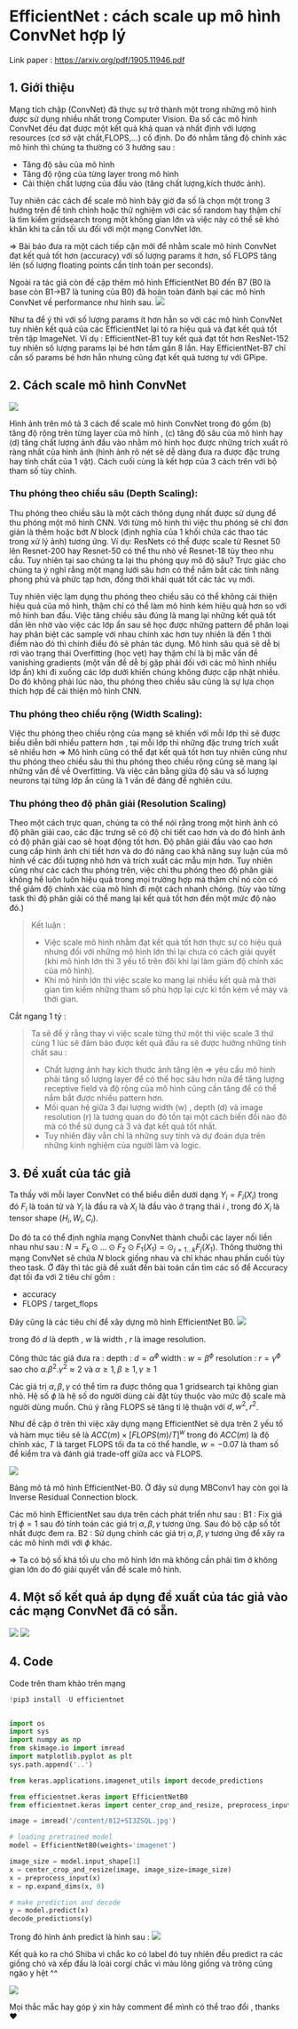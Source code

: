 # EfficientNet : cách scale up mô hình ConvNet hợp lý

Link paper : https://arxiv.org/pdf/1905.11946.pdf

## 1. Giới thiệu
Mạng tích chập (ConvNet) đã thực sự trở thành một trong những mô hình được sử dụng nhiều nhất trong Computer Vision. Đa số các mô hình ConvNet đều đạt được một kết quả khả quan và nhất định với lượng resources (cơ sở vật chất,FLOPS,...) cố định. Do đó nhằm tăng độ chính xác mô hình thì chúng ta thường có 3 hướng sau : 

- Tăng độ sâu của mô hình
- Tăng độ rộng của từng layer trong mô hình
- Cải thiện chất lượng của đầu vào (tăng chất lượng,kích thước ảnh).

Tuy nhiên các cách để scale mô hình bây giờ đa số là chọn một trong 3 hướng trên để tinh chỉnh hoặc thử nghiệm với các số random hay thậm chí là tìm kiếm gridsearch trong một không gian lớn và việc này có thể sẽ khó khăn khi ta cần tối ưu đối với một mạng ConvNet lớn.

=> Bài báo đưa ra một cách tiếp cận mới để nhằm scale mô hình ConvNet đạt kết quả tốt hơn (accuracy) với số lượng params ít hơn, số FLOPS tăng lên (số lượng floating points cần tính toán per seconds).

Ngoài ra tác giả còn đề cập thêm mô hình EfficientNet B0 đến B7 (B0 là base còn B1->B7 là tuning của B0) đã hoàn toàn đánh bại các mô hình ConvNet về performance như hình sau.
![](https://i.imgur.com/4DMjjPe.png)


Như ta để ý thì với số lượng params ít hơn hẳn so với các mô hình ConvNet tuy nhiên kết quả  của các EfficientNet lại tỏ ra hiệu quả và đạt kết quả tốt trên tập ImageNet.
Ví dụ : EfficientNet-B1 tuy kết quả đạt tốt hơn ResNet-152 tuy nhiên số lượng params lại bé hơn tầm gần 8 lần. Hay EfficientNet-B7 chỉ cần số params bé hơn hẳn nhưng cũng đạt kết quả tương tự với GPipe.

## 2. Cách scale mô hình ConvNet
![](https://i.imgur.com/D9VIxbx.png)

Hình ảnh trên mô tả 3 cách để scale mô hình ConvNet trong đó gồm (b) tăng độ rộng trên từng layer của mô hình , (c) tăng độ sâu của mô hình hay (d) tăng chất lượng ảnh đầu vào nhằm mô hình học được những trích xuất rõ ràng nhất của hình ảnh (hình ảnh rõ nét sẽ dễ dàng đưa ra được đặc trưng hay tính chất của 1 vật). Cách cuối cùng là kết hợp của 3 cách trên với bộ tham số tùy chỉnh.

### Thu phóng theo chiều sâu (Depth Scaling):
Thu phóng theo chiều sâu là một cách thông dụng nhất được sử dụng để thu phóng một mô hình CNN. Với từng mô hình thì việc thu phóng sẽ chỉ đơn giản là thêm hoặc bớt $N$ block (định nghĩa của 1 khối chứa các thao tác trong xử lý ảnh) tương ứng. Ví dụ: ResNets có thể được scale từ Resnet 50 lên Resnet-200 hay Resnet-50 có thể thu nhỏ về Resnet-18 tùy theo nhu cầu. Tuy nhiên tại sao chúng ta lại thu phóng quy mô độ sâu? Trực giác cho chúng ta ý nghĩ rằng một mạng lưới sâu hơn có thể nắm bắt các tính năng phong phú và phức tạp hơn, đồng thời khái quát tốt các tác vụ mới.

Tuy nhiên việc lạm dụng thu phóng theo chiều sâu có thể không cải thiện hiệu quả của mô hình, thậm chí có thể làm mô hình kém hiệu quả hơn so với mô hình ban đầu. Việc tăng chiều sâu đúng là mang lại những kết quả tốt dần lên nhờ vào việc các lớp ẩn sau sẽ học được những pattern để phân loại hay phân biệt các sample với nhau chính xác hơn tuy nhiên là đến 1 thời điểm nào đó thì chính điều đó sẽ phản tác dụng. Mô hình sâu quá sẽ dễ bị rơi vào trạng thái Overfitting (học vẹt) hay thậm chí là bị mắc vấn đề vanishing gradients (một vấn đề dễ bị gặp phải đối với các mô hình nhiều lớp ẩn) khi đi xuống các lớp dưới khiến chúng không được cập nhật nhiều. Do đó không phải lúc nào, thu phóng theo chiều sâu cũng là sự lựa chọn thích hợp để cải thiện mô hình CNN.

### Thu phóng theo chiều rộng (Width Scaling):
Việc thu phóng theo chiều rộng của mạng sẽ khiến với mỗi lớp thì sẽ được biểu diễn bởi nhiều pattern hơn , tại mỗi lớp thì những đặc trưng trích xuất sẽ nhiều hơn => Mô hình cũng có thể đạt kết quả tốt hơn tuy nhiên cũng như thu phóng theo chiều sâu thì thu phóng theo chiều rộng cũng sẽ mang lại những vấn đề về Overfitting. Và việc cân bằng giữa độ sâu và số lượng neurons tại từng lớp ẩn cũng là 1 vấn đề đáng để nghiên cứu.

### Thu phóng theo độ phân giải (Resolution Scaling)
Theo một cách trực quan, chúng ta có thể nói rằng trong một hình ảnh có độ phân giải cao, các đặc trưng sẽ có độ chi tiết cao hơn và do đó hình ảnh có độ phân giải cao sẽ hoạt động tốt hơn. Độ phân giải đầu vào cao hơn cung cấp hình ảnh chi tiết hơn và do đó nâng cao khả năng suy luận của mô hình về các đối tượng nhỏ hơn và trích xuất các mẫu mịn hơn. Tuy nhiên cũng như các cách thu phóng trên, việc chỉ thu phóng theo độ phân giải không hề luôn luôn hiệu quả trong mọi trường hợp mà thậm chí nó còn có thể giảm độ chính xác của mô hình đi một cách nhanh chóng. (tùy vào từng task thì độ phân giải có thể mang lại kết quả tốt hơn đến một mức độ nào đó.)

> Kết luận : 
> - Việc scale mô hình nhằm đạt kết quả tốt hơn thực sự có hiệu quả nhưng đối với những mô hình lớn thì lại chưa có cách giải quyết (khi mô hình lớn thì 3 yếu tố trên đôi khi lại làm giảm độ chính xác của mô hình).
> - Khi mô hình lớn thì việc scale ko mang lại nhiều kết quả mà thời gian tìm kiếm những tham số phù hợp lại cực kì tốn kém về máy và thời gian.

Cắt ngang 1 tý : 
> Ta sẽ để ý rằng thay vì việc scale từng thứ một thì việc scale 3 thứ cùng 1 lúc sẽ đảm bảo được kết quả đầu ra sẽ được hưởng những tính chất sau : 
> - Chất lượng ảnh hay kích thước ảnh tăng lên => yêu cầu mô hình phải tăng số lượng layer để có thể học sâu hơn nữa để tăng lượng receptive field và độ rộng của mô hình cũng cần tăng để có thể nắm bắt được nhiều pattern hơn.
> - Mối quan hệ giữa 3 đại lượng width (w) , depth (d) và image resolution (r) là tương quan do đó tồn tại một cách biến đổi nào đó mà có thể sử dụng cả 3 và đạt kết quả tốt nhất.
> - Tuy nhiên đây vẫn chỉ là những suy tính và dự đoán dựa trên những kinh nghiệm của người làm và logic.

## 3. Đề xuất của tác giả

Ta thấy với mỗi layer ConvNet có thể biểu diễn dưới dạng $Y_{i}=F_{i}(X_{i})$ trong đó $F_{i}$ là toán tử và $Y_{i}$ là đầu ra và $X_{i}$ là đầu vào ở trạng thái $i$ , trong đó $X_{i}$ là tensor shape $(H_{i},W_{i},C_{i})$.

Do đó ta có thể định nghĩa mạng ConvNet thành chuỗi các layer nối liền nhau như sau : $N=F_{k} \odot ...\odot F_{2} \odot F_{1}(X_{1}) = \odot _{j=1...k}F_{j}(X_{1})$. Thông thường thì mạng ConvNet sẽ chứa $N$ block giống nhau và chỉ khác nhau phần cuối tùy theo task.
Ở đây thì tác giả đề xuất đến bài toán cần tìm các số để Accuracy đạt tối đa với 2 tiêu chí gồm : 
- accuracy
- FLOPS / target_flops

Đây cũng là các tiêu chí để xây dựng mô hình EfficientNet B0.
![](https://i.imgur.com/fTZxpY1.png)

trong đó $d$ là depth , $w$ là width , $r$ là image resolution.

Công thức tác giả đưa ra : 
depth : $d = \alpha^{\phi}$
width : $w = \beta^{\phi}$
resolution : $r = \gamma^{\phi}$
sao cho $\alpha . \beta^{2} . \gamma^{2} \approx 2$
và $\alpha \geq 1,\beta\geq1,\gamma\geq1$

Các giá trị $\alpha,\beta,\gamma$ có thể tìm ra được thông qua 1 gridsearch tại không gian nhỏ. Hệ số $\phi$ là hệ số do người dùng cài đặt tùy thuộc vào mức độ scale mà người dùng muốn. Chú ý rằng FLOPS sẽ tăng tỉ lệ thuận với $d,w^{2},r^{2}$.

Như đề cập ở trên thì việc xây dựng mạng EfficientNet sẽ dựa trên 2 yếu tố và hàm mục tiêu sẽ là $ACC(m)\times [FLOPS(m)/T]^{w}$ trong đó $ACC(m)$ là độ chính xác, $T$ là target FLOPS tối đa ta có thể handle, $w=-0.07$ là tham số để kiểm tra và đánh giá trade-off giữa acc và FLOPS.

![](https://i.imgur.com/N634sjb.png)

Bảng mô tả mô hình EfficientNet-B0. Ở đây sử dụng MBConv1 hay còn gọi là Inverse Residual Connection block.

Các mô hình EfficientNet sau dựa trên cách phát triển như sau : 
B1 : Fix giá trị $\phi=1$ sau đó tính toán các giá trị $\alpha,\beta,\gamma$ tương ứng. Sau đó bộ cặp số tốt nhất được đem ra.
B2 : Sử dụng chính các giá trị $\alpha,\beta,\gamma$ tương ứng để xây ra các mô hình mới với $\phi$ khác.

=> Ta có bộ số khá tối ưu cho mô hình lớn mà không cần phải tìm ở không gian lớn do đó giải quyết vấn đề scale mô hình.

## 4. Một số kết quả áp dụng đề xuất của tác giả vào các mạng ConvNet đã có sẵn.
![](https://i.imgur.com/hP4Zm6E.png)
![](https://i.imgur.com/FNYE5pI.png)



## 4. Code
Code trên tham khảo trên mạng


``` python
!pip3 install -U efficientnet


import os
import sys
import numpy as np
from skimage.io import imread
import matplotlib.pyplot as plt
sys.path.append('..')

from keras.applications.imagenet_utils import decode_predictions

from efficientnet.keras import EfficientNetB0
from efficientnet.keras import center_crop_and_resize, preprocess_input

image = imread('/content/812+SI3ZSQL.jpg')

# loading pretrained model
model = EfficientNetB0(weights='imagenet')

image_size = model.input_shape[1]
x = center_crop_and_resize(image, image_size=image_size)
x = preprocess_input(x)
x = np.expand_dims(x, 0)

# make prediction and decode
y = model.predict(x)
decode_predictions(y)
```

Trong đó hình ảnh predict là hình sau : 
![](https://i.imgur.com/2Eh0GwF.jpg)

Kết quả ko ra chó Shiba vì chắc ko có label đó tuy nhiên đều predict ra các giống chó và xếp đầu là loài corgi chắc vì màu lông giống và trông cũng ngáo y hệt ^^

![](https://i.imgur.com/SToWijX.png)

Mọi thắc mắc hay góp ý xin hãy comment để mình có thể trao đổi , thanks :heart: 


